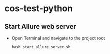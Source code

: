 # cos-test-python

## Start Allure web server

* Open Terminal and navigate to the project root
  
    ```commandline
    bash start_allure_server.sh
    ```